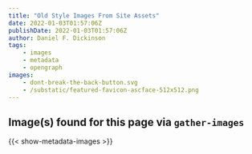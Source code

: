 ```yaml
---
title: "Old Style Images From Site Assets"
date: 2022-01-03T01:57:06Z
publishDate: 2022-01-03T01:57:06Z
author: Daniel F. Dickinson
tags:
    - images
    - metadata
    - opengraph
images:
    - dont-break-the-back-button.svg
    - /substatic/featured-favicon-ascface-512x512.png
---
```


## Image(s) found for this page via ``gather-images``

{{< show-metadata-images >}}
